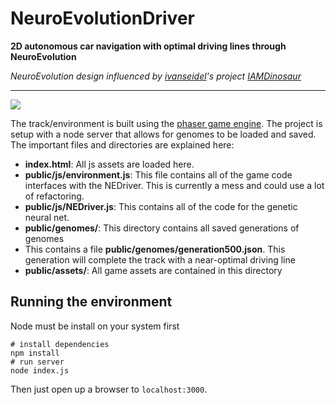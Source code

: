 # NeuroEvolutionDriver
**2D autonomous car navigation with optimal driving lines through NeuroEvolution**

*NeuroEvolution design influenced by [ivanseidel](https://github.com/ivanseidel)'s project [IAMDinosaur](https://github.com/ivanseidel/IAMDinosaur)*

---

![](https://github.com/mitchvoll/NeuroEvolutionDriver/raw/master/gen100.gif)

The track/environment is built using the [phaser game engine](https://phaser.io/). The project is setup with a node server that allows for genomes to be loaded and saved.
The important files and directories are explained here:
- **index.html**: All js assets are loaded here.
- **public/js/environment.js**: This file contains all of the game code interfaces with the NEDriver. This is currently a mess and could use a lot of refactoring. 
- **public/js/NEDriver.js**: This contains all of the code for the genetic neural net.
- **public/genomes/**: This directory contains all saved generations of genomes 
- This contains a file **public/genomes/generation500.json**. This generation will complete the track with a near-optimal driving line
- **public/assets/**: All game assets are contained in this directory

## Running the environment
Node must be install on your system first
```
# install dependencies
npm install
# run server
node index.js
```
Then just open up a browser to `localhost:3000`.
